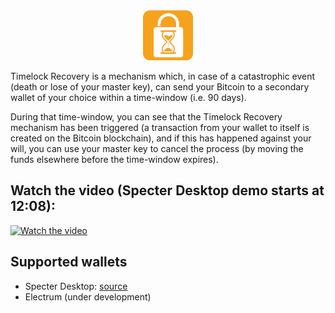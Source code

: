 <div align="center">
    <img width="80" height="80" src="assets/logo160.png" alt="Timelock Recovery Logo" />
</div>

Timelock Recovery is a mechanism which, in case of a catastrophic event
(death or lose of your master key), can send your Bitcoin to a secondary wallet of your choice
within a time-window (i.e. 90 days).

During that time-window, you can see that the Timelock Recovery mechanism has been triggered (a
transaction from your wallet to itself is created on the Bitcoin blockchain), and if this
has happened against your will, you can use your master key to cancel the process (by moving
the funds elsewhere before the time-window expires).

## Watch the video (Specter Desktop demo starts at 12:08):
[![Watch the video](https://i.nostr.build/iinTjzc6TF4uAUj9.png)](https://v.nostr.build/a3JwIlQqwcb8WLEe.mp4)

## Supported wallets

- Specter Desktop: [source](https://github.com/oren-z0/timelockrecovery-specter)
- Electrum (under development)
